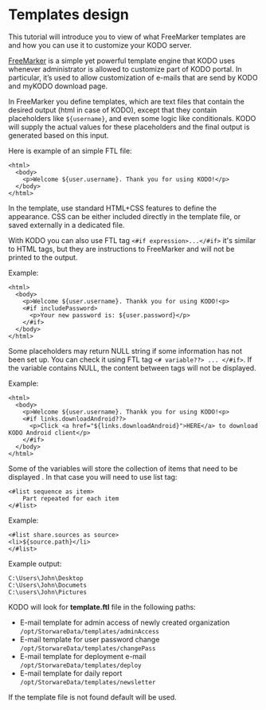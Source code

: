# Templates design

This tutorial will introduce you to view of what FreeMarker templates are and how you can use it to customize your KODO server.

[FreeMarker](http://www.freemarker.org) is a simple yet powerful template engine that KODO uses whenever administrator is allowed to customize part of KODO portal. In particular, it’s used to allow customization of e-mails that are send by KODO and myKODO download page.

In FreeMarker you define templates, which are text files that contain the desired output \(html in case of KODO\), except that they contain placeholders like `${username}`, and even some logic like conditionals. KODO will supply the actual values for these placeholders and the final output is generated based on this input.

Here is example of an simple FTL file:

```markup
<html>  
  <body>
    <p>Welcome ${user.username}. Thank you for using KODO!</p>
  </body>
</html>
```

In the template, use standard HTML+CSS features to define the appearance. CSS can be either included directly in the template file, or saved externally in a dedicated file.

With KODO you can also use FTL tag `<#if expression>...</#if>` it's similar to HTML tags, but they are instructions to FreeMarker and will not be printed to the output.

Example:

```markup
<html>
  <body>
    <p>Welcome ${user.username}. Thankk you for using KODO!<p>
    <#if includePassword>
      <p>Your new password is: ${user.password}</p>
    </#if>
  </body>
</html>
```

Some placeholders may return NULL string if some information has not been set up. You can check it using FTL tag `<# variable??> ... </#if>`. If the variable contains NULL, the content between tags will not be displayed.

Example:

```markup
<html>
  <body>
    <p>Welcome ${user.username}. Thankk you for using KODO!<p>
    <#if links.downloadAndroid??>
      <p>Click <a href="${links.downloadAndroid}">HERE</a> to download KODO Android client</p>
    </#if>
  </body>
</html>
```

Some of the variables will store the collection of items that need to be displayed . In that case you will need to use list tag:

```text
<#list sequence as item>
    Part repeated for each item
</#list>
```

Example:

```text
<#list share.sources as source>  
<li>${source.path}</li>
</#list>
```

Example output:

```text
C:\Users\John\Desktop
C:\Users\John\Documets
C:\users\John\Pictures
```

KODO will look for **template.ftl** file in the following paths:

* E-mail template for admin access of newly created organization `/opt/StorwareData/templates/adminAccess`
* E-mail template for user password change `/opt/StorwareData/templates/changePass`
* E-mail template for deployment e-mail `/opt/StorwareData/templates/deploy`
* E-mail template for daily report `/opt/StorwareData/templates/newsletter`

If the template file is not found default will be used.

